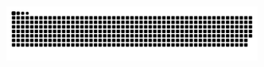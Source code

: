 <picture>
  <source media="(prefers-color-scheme: dark)" srcset="https://raw.githubusercontent.com/ViTa-Chara/ViTa-Chara/output/github-contribution-grid-snake-dark.svg">
  <source media="(prefers-color-scheme: light)" srcset="https://raw.githubusercontent.com/ViTa-Chara/ViTa-Chara/output/github-contribution-grid-snake.svg">
  <img alt="github contribution grid snake animation" src="https://raw.githubusercontent.com/ViTa-Chara/ViTa-Chara/output/github-contribution-grid-snake.svg">
</picture>
